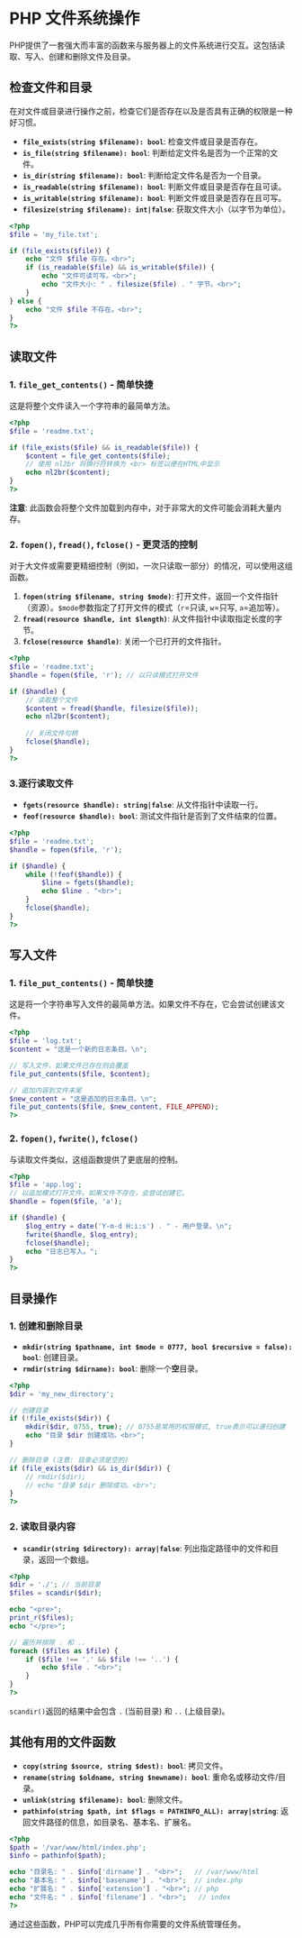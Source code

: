 # PHP 文件系统操作

PHP提供了一套强大而丰富的函数来与服务器上的文件系统进行交互。这包括读取、写入、创建和删除文件及目录。

## 检查文件和目录

在对文件或目录进行操作之前，检查它们是否存在以及是否具有正确的权限是一种好习惯。

-   **`file_exists(string $filename): bool`**: 检查文件或目录是否存在。
-   **`is_file(string $filename): bool`**: 判断给定文件名是否为一个正常的文件。
-   **`is_dir(string $filename): bool`**: 判断给定文件名是否为一个目录。
-   **`is_readable(string $filename): bool`**: 判断文件或目录是否存在且可读。
-   **`is_writable(string $filename): bool`**: 判断文件或目录是否存在且可写。
-   **`filesize(string $filename): int|false`**: 获取文件大小（以字节为单位）。

```php
<?php
$file = 'my_file.txt';

if (file_exists($file)) {
    echo "文件 $file 存在。<br>";
    if (is_readable($file) && is_writable($file)) {
        echo "文件可读可写。<br>";
        echo "文件大小: " . filesize($file) . " 字节。<br>";
    }
} else {
    echo "文件 $file 不存在。<br>";
}
?>
```

## 读取文件

### 1. `file_get_contents()` - 简单快捷

这是将整个文件读入一个字符串的最简单方法。
```php
<?php
$file = 'readme.txt';

if (file_exists($file) && is_readable($file)) {
    $content = file_get_contents($file);
    // 使用 nl2br 将换行符转换为 <br> 标签以便在HTML中显示
    echo nl2br($content);
}
?>
```
**注意**: 此函数会将整个文件加载到内存中，对于非常大的文件可能会消耗大量内存。

### 2. `fopen()`, `fread()`, `fclose()` - 更灵活的控制

对于大文件或需要更精细控制（例如，一次只读取一部分）的情况，可以使用这组函数。

1.  **`fopen(string $filename, string $mode)`**: 打开文件，返回一个文件指针（资源）。`$mode`参数指定了打开文件的模式（`r`=只读, `w`=只写, `a`=追加等）。
2.  **`fread(resource $handle, int $length)`**: 从文件指针中读取指定长度的字节。
3.  **`fclose(resource $handle)`**: 关闭一个已打开的文件指针。

```php
<?php
$file = 'readme.txt';
$handle = fopen($file, 'r'); // 以只读模式打开文件

if ($handle) {
    // 读取整个文件
    $content = fread($handle, filesize($file));
    echo nl2br($content);
    
    // 关闭文件句柄
    fclose($handle);
}
?>
```

### 3.逐行读取文件

-   **`fgets(resource $handle): string|false`**: 从文件指针中读取一行。
-   **`feof(resource $handle): bool`**: 测试文件指针是否到了文件结束的位置。

```php
<?php
$file = 'readme.txt';
$handle = fopen($file, 'r');

if ($handle) {
    while (!feof($handle)) {
        $line = fgets($handle);
        echo $line . "<br>";
    }
    fclose($handle);
}
?>
```

## 写入文件

### 1. `file_put_contents()` - 简单快捷

这是将一个字符串写入文件的最简单方法。如果文件不存在，它会尝试创建该文件。
```php
<?php
$file = 'log.txt';
$content = "这是一个新的日志条目。\n";

// 写入文件，如果文件已存在则会覆盖
file_put_contents($file, $content);

// 追加内容到文件末尾
$new_content = "这是追加的日志条目。\n";
file_put_contents($file, $new_content, FILE_APPEND);
?>
```

### 2. `fopen()`, `fwrite()`, `fclose()`

与读取文件类似，这组函数提供了更底层的控制。

```php
<?php
$file = 'app.log';
// 以追加模式打开文件。如果文件不存在，会尝试创建它。
$handle = fopen($file, 'a');

if ($handle) {
    $log_entry = date('Y-m-d H:i:s') . " - 用户登录。\n";
    fwrite($handle, $log_entry);
    fclose($handle);
    echo "日志已写入。";
}
?>
```

## 目录操作

### 1. 创建和删除目录
-   **`mkdir(string $pathname, int $mode = 0777, bool $recursive = false): bool`**: 创建目录。
-   **`rmdir(string $dirname): bool`**: 删除一个**空**目录。

```php
<?php
$dir = 'my_new_directory';

// 创建目录
if (!file_exists($dir)) {
    mkdir($dir, 0755, true); // 0755是常用的权限模式, true表示可以递归创建
    echo "目录 $dir 创建成功。<br>";
}

// 删除目录 (注意: 目录必须是空的)
if (file_exists($dir) && is_dir($dir)) {
    // rmdir($dir);
    // echo "目录 $dir 删除成功。<br>";
}
?>
```

### 2. 读取目录内容
-   **`scandir(string $directory): array|false`**: 列出指定路径中的文件和目录，返回一个数组。

```php
<?php
$dir = './'; // 当前目录
$files = scandir($dir);

echo "<pre>";
print_r($files);
echo "</pre>";

// 遍历并排除 . 和 ..
foreach ($files as $file) {
    if ($file !== '.' && $file !== '..') {
        echo $file . "<br>";
    }
}
?>
```
`scandir()`返回的结果中会包含 `.` (当前目录) 和 `..` (上级目录)。

## 其他有用的文件函数

-   **`copy(string $source, string $dest): bool`**: 拷贝文件。
-   **`rename(string $oldname, string $newname): bool`**: 重命名或移动文件/目录。
-   **`unlink(string $filename): bool`**: 删除文件。
-   **`pathinfo(string $path, int $flags = PATHINFO_ALL): array|string`**: 返回文件路径的信息，如目录名、基本名、扩展名。

```php
<?php
$path = '/var/www/html/index.php';
$info = pathinfo($path);

echo "目录名: " . $info['dirname'] . "<br>";   // /var/www/html
echo "基本名: " . $info['basename'] . "<br>";  // index.php
echo "扩展名: " . $info['extension'] . "<br>"; // php
echo "文件名: " . $info['filename'] . "<br>";   // index
?>
```
通过这些函数，PHP可以完成几乎所有你需要的文件系统管理任务。 